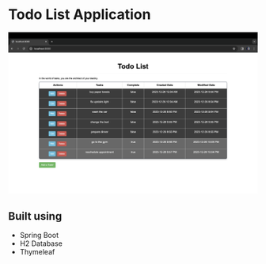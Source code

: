 # Todo List Application

![Application Demo Image](https://raw.githubusercontent.com/yirgareminick/todo-application/main/Todo%20List%20Screenshot.png)

## Built using

- Spring Boot
- H2 Database
- Thymeleaf
